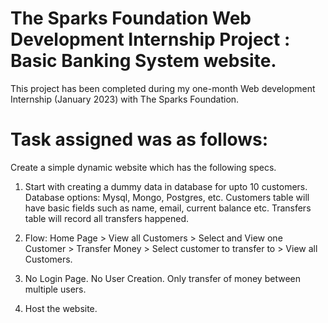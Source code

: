 # The Sparks Foundation Web Development Internship Project : Basic Banking System website.
This project has been completed during my one-month Web development Internship (January 2023) with The Sparks Foundation.

# Task assigned was as follows:

Create a simple dynamic website which has the following specs.

1. Start with creating a dummy data in database for upto 10 customers. Database options: Mysql, Mongo, Postgres, etc. Customers table will have basic fields such as name, email, current balance etc. Transfers table will record all transfers happened.

2. Flow: Home Page > View all Customers > Select and View one Customer > Transfer Money > Select customer to transfer to > View all Customers.

3. No Login Page. No User Creation. Only transfer of money between multiple users.

4. Host the website.
